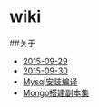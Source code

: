 # wiki

##关于
* [2015-09-29](./Test1)
* [2015-09-30](./Test2)
* [Mysql安装编译](./Mysql安装编译)
* [Mongo搭建副本集](./Mongo搭建副本集)
